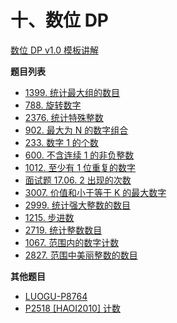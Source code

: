 # 十、数位 DP

[数位 DP v1.0 模板讲解](https://www.bilibili.com/video/BV1rS4y1s721/?t=19m36s&vd_source=bcdd242f87a3cb3f06e27d56adb96b54)

**题目列表**

- [1399. 统计最大组的数目](https://leetcode.cn/problems/count-largest-group/description/)
- [788. 旋转数字](https://leetcode.cn/problems/rotated-digits/description/)
- [2376. 统计特殊整数](https://leetcode.cn/problems/count-special-integers/description/)
- [902. 最大为 N 的数字组合](https://leetcode.cn/problems/numbers-at-most-n-given-digit-set/description/)
- [233. 数字 1 的个数](https://leetcode.cn/problems/number-of-digit-one/description/)
- [600. 不含连续 1 的非负整数](https://leetcode.cn/problems/non-negative-integers-without-consecutive-ones/description/)
- [1012. 至少有 1 位重复的数字](https://leetcode.cn/problems/numbers-with-repeated-digits/description/)
- [面试题 17.06. 2 出现的次数](https://leetcode.cn/problems/number-of-2s-in-range-lcci/description/)
- [3007. 价值和小于等于 K 的最大数字](https://leetcode.cn/problems/maximum-number-that-sum-of-the-prices-is-less-than-or-equal-to-k/description/)
- [2999. 统计强大整数的数目](https://leetcode.cn/problems/count-the-number-of-powerful-integers/description/)
- [1215. 步进数](https://leetcode.cn/problems/stepping-numbers/description/)
- [2719. 统计整数数目](https://leetcode.cn/problems/count-of-integers/description/)
- [1067. 范围内的数字计数](https://leetcode.cn/problems/digit-count-in-range/description/)
- [2827. 范围中美丽整数的数目](https://leetcode.cn/problems/number-of-beautiful-integers-in-the-range/description/)

**其他题目**

- [LUOGU-P8764](https://www.luogu.com.cn/problem/P8764)
- [P2518 [HAOI2010] 计数](https://www.luogu.com.cn/problem/P2518)
